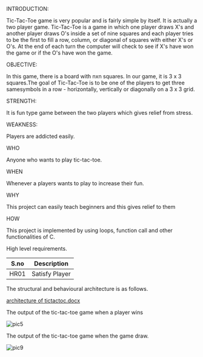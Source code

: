 
INTRODUCTION:

Tic-Tac-Toe game is very popular and is fairly simple by itself. It is actually a two player game. Tic-Tac-Toe is a game in which one player draws X's and another player draws O's inside a set of nine squares and each player tries to be the first to fill a row, column, or diagonal of squares with either X's or O's. At the end of each turn the computer will check to see if X's have won the game or if the O's have won the game.
         
OBJECTIVE:

In this game, there is a board with nxn squares. In our game, it is 3 x 3 squares.The goal of Tic-Tac-Toe is to be one of the players to get three samesymbols in a row - horizontally, vertically or diagonally  on a 3 x 3 grid.  
          
STRENGTH:

It is fun type game between the two players which gives relief from stress.
         
WEAKNESS:

Players are addicted easily.
         
WHO

Anyone who wants to play tic-tac-toe.

WHEN

Whenever a players wants to play to increase their fun.

WHY

This project can easily teach beginners and this gives relief to them

HOW

This project is implemented by using loops, function call and other functionalities of C.


High level requirements.
     
S.no  |   Description
------|---------------------
HR01  |   Satisfy Player
         
The structural and behavioural architecture is as follows.

[architecture of tictactoc.docx](https://github.com/divyaspandu/Stepin_tictoctoe/files/7126042/architecture.of.tictactoc.docx)

The output of the tic-tac-toe game when a player wins

![pic5](https://user-images.githubusercontent.com/89735931/132449108-e51f56ee-fe1c-4ba8-a9ab-318094f779dd.jpeg)

The output of the tic-tac-toe game when the game draw.

![pic9](https://user-images.githubusercontent.com/89735931/132449262-9573dcc9-1ba6-45aa-84f4-cf7c923d0b38.jpeg)
